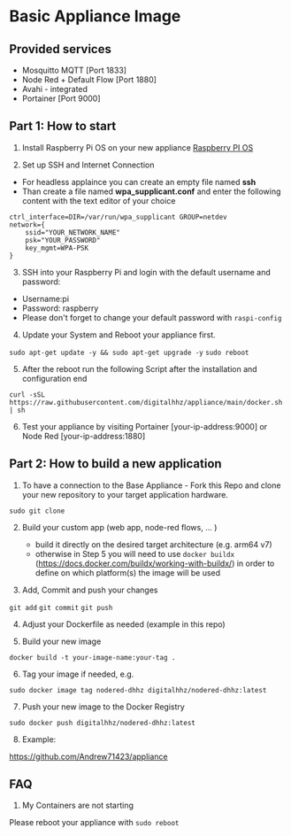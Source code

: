 # Basic Appliance Image

## Provided services

   * Mosquitto MQTT [Port 1833]
   * Node Red + Default Flow [Port 1880]
   * Avahi - integrated
   * Portainer [Port 9000]

## Part 1: How to start

1. Install Raspberry Pi OS on your new appliance
[Raspberry PI OS](https://www.raspberrypi.org/software/operating-systems/)

2. Set up SSH and Internet Connection

  * For headless applaince you can create an empty file named **ssh**
  * Than create a file named **wpa_supplicant.conf** and enter the following content with the text editor of your choice

```country=DE # Your 2-digit country code
ctrl_interface=DIR=/var/run/wpa_supplicant GROUP=netdev
network={
    ssid="YOUR_NETWORK_NAME"
    psk="YOUR_PASSWORD"
    key_mgmt=WPA-PSK
}
```

3.  SSH into your Raspberry Pi and login with the default username and password:
* Username:pi
* Password: raspberry
* Please don't forget to change your default password with `raspi-config`

4. Update your System and Reboot your appliance first.

`sudo apt-get update -y && sudo apt-get upgrade -y`
`sudo reboot`


5. After the reboot run the following Script after the installation and configuration end

`curl -sSL https://raw.githubusercontent.com/digitalhhz/appliance/main/docker.sh | sh`

6. Test your appliance by visiting Portainer [your-ip-address:9000] or Node Red [your-ip-address:1880]


## Part 2: How to build a new application


1. To have a connection to the Base Appliance - Fork this Repo and clone your new repository to your target application hardware.

`sudo git clone`

2. Build your custom app (web app, node-red flows, ... ) 

   * build it directly on the desired target architecture (e.g. arm64 v7)
   * otherwise in Step 5 you will need to use `docker buildx` (https://docs.docker.com/buildx/working-with-buildx/) in order to define on which platform(s) the image will be used


3. Add, Commit and push your changes

`git add`
`git commit`
`git push`

4. Adjust your Dockerfile as needed (example in this repo)

5. Build your new image

`docker build -t your-image-name:your-tag .`

6. Tag your image if needed, e.g.

`sudo docker image tag nodered-dhhz digitalhhz/nodered-dhhz:latest`

7. Push your new image to the Docker Registry

`sudo docker push digitalhhz/nodered-dhhz:latest`

8. Example:

https://github.com/Andrew71423/appliance


## FAQ

1. My Containers are not starting

Please reboot your appliance with 
`sudo reboot`

